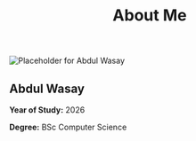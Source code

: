 <!DOCTYPE html>
<html lang="en">
<head>
    <meta charset="UTF-8">
    <meta name="viewport" content="width=device-width, initial-scale=1.0">
    <title>About Abdul Wasay</title>
    <link rel="stylesheet" href="styles.css">
</head>
<body>
    <header>
        <h1>About Me</h1>
    </header>
    <section class="profile-card">
        <img src="placeholder.jpg" alt="Placeholder for Abdul Wasay" class="profile-image">
        <div class="profile-info">
            <h2>Abdul Wasay</h2>
            <p><strong>Year of Study:</strong> 2026</p>
            <p><strong>Degree:</strong> BSc Computer Science</p>
        </div>
    </section>
</body>
</html>

